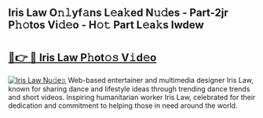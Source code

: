 ## Iris Law O𝚗𝚕yf𝚊ns L𝚎a𝚔ed N𝚞𝚍es - Part-2jr P𝚑𝚘tos Vi𝚍𝚎o - H𝚘𝚝 Part L𝚎a𝚔s Iwdew

# <h2><a href="http://kf5moh.oniu.top/?m=Iris+Law">🔗👉 🔴 Iris Law P𝚑ot𝚘𝚜 V𝚒d𝚎o</a></h2>

[![Iris Law Nu𝚍e𝚜](https://i.imgur.com/0qMVB7G.gif)](http://kf5moh.oniu.top/?m=Iris+Law)
Web-based entertainer and multimedia designer Iris Law, known for sharing dance and lifestyle ideas through trending dance trends and short videos. Inspiring humanitarian worker Iris Law, celebrated for their dedication and commitment to helping those in need around the world.  

